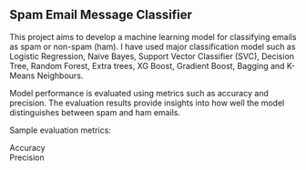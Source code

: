 ## Spam Email Message Classifier
This project aims to develop a machine learning model for classifying emails as spam or non-spam (ham). 
I have used major classification model such as Logistic Regression, Naive Bayes, Support Vector Classifier (SVC), Decision Tree, Random Forest, Extra trees, XG Boost, Gradient Boost, Bagging and K-Means Neighbours. 

Model performance is evaluated using metrics such as accuracy and precision. The evaluation results provide insights into how well the model distinguishes between spam and ham emails.

Sample evaluation metrics:

Accuracy
<br>
Precision

